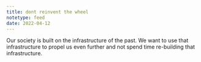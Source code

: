 ```yaml
---
title: dont reinvent the wheel
notetype: feed
date: 2022-04-12
---
```


Our society is built on the infrastructure of the past. We want to use that infrastructure to propel us even further and not spend time re-building that infrastructure.
